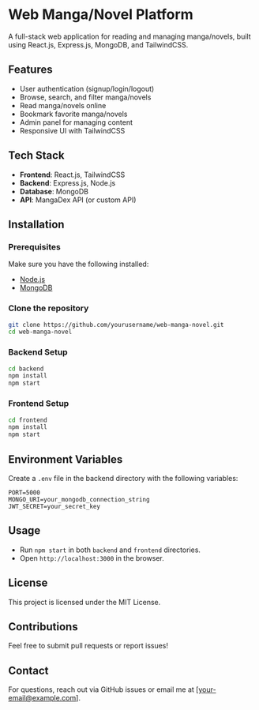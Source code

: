 # Web Manga/Novel Platform

A full-stack web application for reading and managing manga/novels, built using React.js, Express.js, MongoDB, and TailwindCSS.

## Features

- User authentication (signup/login/logout)
- Browse, search, and filter manga/novels
- Read manga/novels online
- Bookmark favorite manga/novels
- Admin panel for managing content
- Responsive UI with TailwindCSS

## Tech Stack

- **Frontend**: React.js, TailwindCSS
- **Backend**: Express.js, Node.js
- **Database**: MongoDB
- **API**: MangaDex API (or custom API)

## Installation

### Prerequisites
Make sure you have the following installed:
- [Node.js](https://nodejs.org/)
- [MongoDB](https://www.mongodb.com/)

### Clone the repository
```sh
git clone https://github.com/yourusername/web-manga-novel.git
cd web-manga-novel
```

### Backend Setup
```sh
cd backend
npm install
npm start
```

### Frontend Setup
```sh
cd frontend
npm install
npm start
```

## Environment Variables
Create a `.env` file in the backend directory with the following variables:
```
PORT=5000
MONGO_URI=your_mongodb_connection_string
JWT_SECRET=your_secret_key
```

## Usage
- Run `npm start` in both `backend` and `frontend` directories.
- Open `http://localhost:3000` in the browser.

## License
This project is licensed under the MIT License.

## Contributions
Feel free to submit pull requests or report issues!

## Contact
For questions, reach out via GitHub issues or email me at [your-email@example.com].
